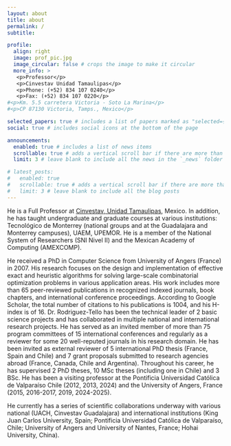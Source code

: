 ```yaml
---
layout: about
title: about
permalink: /
subtitle: 

profile:
  align: right
  image: prof_pic.jpg
  image_circular: false # crops the image to make it circular
  more_info: >
   <p>Professor</p>
   <p>Cinvestav Unidad Tamaulipas</p>
   <p>Phone: (+52) 834 107 0240</p>
   <p>Fax: (+52) 834 107 0220</p>
#<p>Km. 5.5 carretera Victoria - Soto La Marina</p>
#<p>CP 87130 Victoria, Tamps., Mexico</p>

selected_papers: true # includes a list of papers marked as "selected={true}"
social: true # includes social icons at the bottom of the page

announcements:
  enabled: true # includes a list of news items
  scrollable: true # adds a vertical scroll bar if there are more than 3 news items
  limit: 3 # leave blank to include all the news in the `_news` folder

# latest_posts:
#   enabled: true
#   scrollable: true # adds a vertical scroll bar if there are more than 3 new posts items
#   limit: 3 # leave blank to include all the blog posts
---
```


<!-- Write your biography here. Tell the world about yourself. Link to your favorite [subreddit](http://reddit.com). You can put a picture in, too. The code is already in, just name your picture `prof_pic.jpg` and put it in the `img/` folder.

Put your address / P.O. box / other info right below your picture. You can also disable any of these elements by editing `profile` property of the YAML header of your `_pages/about.md`. Edit `_bibliography/papers.bib` and Jekyll will render your [publications page](/al-folio/publications/) automatically.

Link to your social media connections, too. This theme is set up to use [Font Awesome icons](https://fontawesome.com/) and [Academicons](https://jpswalsh.github.io/academicons/), like the ones below. Add your Facebook, Twitter, LinkedIn, Google Scholar, or just disable all of them.
 -->

He is a Full Professor at [Cinvestav, Unidad Tamaulipas](https://www.cinvestav.mx/tamaulipas), Mexico. In addition, he has taught undergraduate and graduate courses at various institutions: Tecnológico de Monterrey (national groups and at the Guadalajara and Monterrey campuses), UAEM, UPEMOR. He is a member of the National System of Researchers (SNI Nivel II) and the Mexican Academy of Computing (AMEXCOMP).

He received a PhD in Computer Science from University of Angers (France) in 2007. His research focuses on the design and implementation of effective exact and heuristic algorithms for solving large-scale combinatorial optimization problems in various application areas. His work includes more than 65 peer-reviewed publications in recognized indexed journals, book chapters, and international conference proceedings. According to Google Scholar, the total number of citations to his publications is 1004, and his H-index is of 16. Dr. Rodriguez-Tello has been the technical leader of 2 basic science projects and has collaborated in multiple national and international research projects. He has served as an invited member of more than 75 program committees of 15 international conferences and regularly as a reviewer for some 20 well-reputed journals in his research domain. He has been invited as external reviewer of 5 international PhD thesis (France, Spain and Chile) and 7 grant proposals submitted to research agencies abroad (France, Canada, Chile and Argentina). Throughout his career, he has supervised 2 PhD theses, 10 MSc theses (including one in Chile) and 3 BSc. He has been a visiting professor at the Pontificia Universidad Católica de Valparaíso Chile (2012, 2013, 2024) and the University of Angers, France (2015, 2016-2017, 2019, 2024-2025).

He currently has a series of scientific collaborations underway with various national (UACH, Cinvestav Guadalajara) and international institutions (King Juan Carlos University, Spain; Pontificia Universidad Católica de Valparaíso, Chile; University of Angers and University of Nantes, France; Hohai University, China).